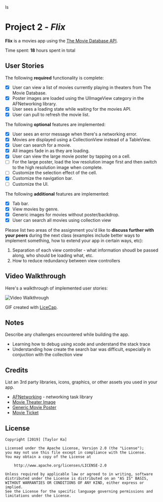 ls
# Project 2 - *Flix*

**Flix** is a movies app using the [The Movie Database API](http://docs.themoviedb.apiary.io/#).

Time spent: **18** hours spent in total

## User Stories

The following **required** functionality is complete:

- [x] User can view a list of movies currently playing in theaters from The Movie Database.
- [x] Poster images are loaded using the UIImageView category in the AFNetworking library.
- [x] User sees a loading state while waiting for the movies API.
- [x] User can pull to refresh the movie list.

The following **optional** features are implemented:

- [x] User sees an error message when there's a networking error.
- [x] Movies are displayed using a CollectionView instead of a TableView.
- [x] User can search for a movie.
- [x] All images fade in as they are loading.
- [x] User can view the large movie poster by tapping on a cell.
- [ ] For the large poster, load the low resolution image first and then switch to the high resolution image when complete.
- [ ] Customize the selection effect of the cell.
- [x] Customize the navigation bar.
- [ ] Customize the UI.

The following **additional** features are implemented:

- [x] Tab bar.
- [x] View movies by genre.
- [x] Generic images for movies without poster/backdrop.
- [x] User can search all movies using collection view

Please list two areas of the assignment you'd like to **discuss further with your peers** during the next class (examples include better ways to implement something, how to extend your app in certain ways, etc):

1. Separation of each view controller - what information shoudl be passed along, who should be loading what, etc.
2. How to reduce redundancy between view controllers

## Video Walkthrough

Here's a walkthrough of implemented user stories:

<img src='http://g.recordit.co/2G2wo7JxsP.gif' title='Video Walkthrough' width='' alt='Video Walkthrough' />

GIF created with [LiceCap](http://www.cockos.com/licecap/).

## Notes

Describe any challenges encountered while building the app.

- Learning how to debug using xcode and understand the stack trace
- Understanding how create the search bar was difficult, especially in conjuction with the collection view

## Credits

List an 3rd party libraries, icons, graphics, or other assets you used in your app.

- [AFNetworking](https://github.com/AFNetworking/AFNetworking) - networking task library
- [Movie Theater Image](http://www.premierecinemas.net/images/GenericMovieTheater.jpg)
- [Generic Movie Poster](http://www.rgbstock.com/cache1nToqD/users/g/gr/greekgod/300/mlns11c.jpg)
- [Movie Ticket](http://absolutebookmarking.net/wp-content/uploads/ticket-printing-templates-meloin-tandemco-blank-tickets-for-printing.png)

## License

    Copyright [2019] [Taylor Ka]

    Licensed under the Apache License, Version 2.0 (the "License");
    you may not use this file except in compliance with the License.
    You may obtain a copy of the License at

        http://www.apache.org/licenses/LICENSE-2.0

    Unless required by applicable law or agreed to in writing, software
    distributed under the License is distributed on an "AS IS" BASIS,
    WITHOUT WARRANTIES OR CONDITIONS OF ANY KIND, either express or implied.
    See the License for the specific language governing permissions and
    limitations under the License.
